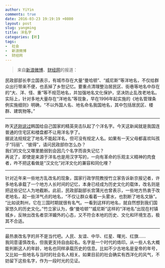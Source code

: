 ```yaml
---
author: YiYin
comments: true
date: 2016-03-23 19:19:19 +0800
layout: post
slug: yangming
title: 洋名字
categories: [听]
tags:
-  社会
-  新浪微博
-  财经网
---
```


<div class="quote"> <blockquote>
    	来自<a href="http://weibo.com/1642088277/DnA6wBTRg?ref=collection&type=comment#_rnd1458731818487">新浪微博</a>、<a href="http://politics.caijing.com.cn/20160323/4094229.shtml">财经网</a>的报道：
    </blockquote>
</div>

民政部部长李立国表示，有城市存在大量“曼哈顿”、“威尼斯”等洋地名，不仅给群众出行带来不便，也丢掉了乡愁记忆。要重点清理整治居民区、街巷等地名中存在的“大、洋、怪、重”等不规范地名，并加强地名文化保护，坚决防止乱改老地名。         
实际上，针对多地大量存在“洋地名”等现象，早在1996年起实施的《地名管理条例实施细则》明确，“不以外国人名、地名命名我国地名，其中包括居民区、楼群、建筑物等。”

<hr/>
<div class="commentsonquote">
<div class="yiyin">昨天<a href="http://whyhow.github.io/2016/03/22/tujidui.html">还刚说过</a>韩国给自己国家的精英突击队起了个洋名字。今天这新闻就是我国连普通的住宅区和楼盘都不让用洋名字了。<br/>据说法规规定了地名不能起洋名，但可没有规定人名。如果有一天父母都喜欢叫孩子“玛丽”、“彼得”，请问民政部你怎么办？<br/>我们的文化又哪里脆弱到会因几个名字而丧失记忆？<br/>再说了，即使是来源于洋名也是用汉字写的，一向有革命的乐观主义精神的肉食者，咋不把这看做是“汉文化”对洋文化的兼容和同化哩？</div>
</div>
<hr/>

针对近年来一些地方乱改名的现象，国家行政学院教授竹立家告诉新京报记者，许多地名承载了一个地方人长时间的记忆，本身已经成为历史文化的载体，改名则是把这些记忆人为地截断。此前，民政部副部长宫蒲光也曾表示，一些地方热衷于改老地名，起一些洋气点的地名，“不仅让群众看着一头雾水，也割断了地名文脉”。       
“比如说荆州，它在三国时期就很有名气。一看到这样的地名，就自然想到我们国家悠久的历史文化。”竹立家认为，像“曼哈顿”“威尼斯”这样的“洋地名”出现在村镇城乡，反映出改名者崇洋媚外的心态，又不符合本地的历史、文化和环境生态，极其不合适。

<hr/>
<div class="commentsonquote">
<div class="yiyin">最热衷改名字的并不是当代吧。人民、友谊、中华、红星、曙光、红旗……<br/>
我同意谨慎改名，但我更支持自由起名。名字是一个时代的烙印。从一些人名大概能判断这人的年龄，地名也同样承载历史的信息。比如不少古地名是皇帝的年号，又比如一些地名与当时的社会名人相关。如果目前的社会确实有西洋化的风气，不妨留下这些名字，作为一段时光的见证。
</div>
</div>

